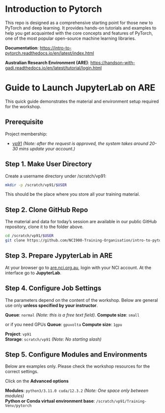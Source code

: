 # Introduction to Pytorch
This repo is designed as a comprehensive starting point for those new to PyTorch and deep learning. It provides hands-on tutorials and examples to help you get acquainted with the core concepts and features of PyTorch, one of the most popular open-source machine learning libraries.

**Documentation**: https://intro-to-pytorch.readthedocs.io/en/latest/index.html

**Australian Research Environment (ARE)**: https://handson-with-gadi.readthedocs.io/en/latest/tutorial/login.html  

  # Guide to Launch JupyterLab on ARE
 
This quick guide demonstrates the material and environment setup required for the workshop.
## Prerequisite
Project membership:  
 - [vp91](https://my.nci.org.au/mancini/project/vp91/join) *(Note: after the request is approved, the system takes around 20-30 mins update your account.)* 

## Step 1. Make User Directory
Create a username directory under /scratch/vp91:  

```bash
mkdir -p /scratch/vp91/$USER
```

This should be the place where you store all your training material.

## Step 2.  Clone GitHub Repo
The material and data for today’s session are available in our public GitHub repository, clone it to the folder above.   
```bash 
cd /scratch/vp91/$USER    
git clone https://github.com/NCI900-Training-Organisation/intro-to-pytorch
```   
    

## Step 3.  Prepare JypyterLab in ARE
At your browser go to [are.nci.org.au](https://are.nci.org.au/), login with your NCI account. At the interface go to **JupyterLab**.    
 
## Step 4.  Configure Job Settings
The parameters depend on the content of the workshop. Below are general use only **unless specified by your instructor**.   

**Queue**: `normal` *(Note: this is a free text field)*. 
**Compute size**:  `small`  

or if you need GPUs 
**Queue**: `gpuvolta` 
**Compute size**:  `1gpu` 

**Project**: `vp91`  
**Storage**: `scratch/vp91`     *(Note: No starting slash)*

## Step 5.  Configure Modules and Environments
Below are examples only. Please check the workshop resources for the correct settings.   

Click on the **Advanced options**   
  

**Modules**: `python3/3.11.0 cuda/12.3.2`   *(Note: One space only between modules)*   
**Python or Conda virtual environment base**: 
`/scratch/vp91/Training-Venv/pytorch`  

